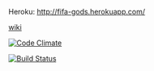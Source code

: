 Heroku: http://fifa-gods.herokuapp.com/

[wiki](https://github.com/Koski/fifaChampions/wiki/)

[![Code Climate](https://codeclimate.com/github/Koski/fifaChampions.png)](https://codeclimate.com/github/Koski/fifaChampions)

[![Build Status](https://travis-ci.org/Koski/fifaChampions.png?branch=master)](https://travis-ci.org/Koski/fifaChampions)

